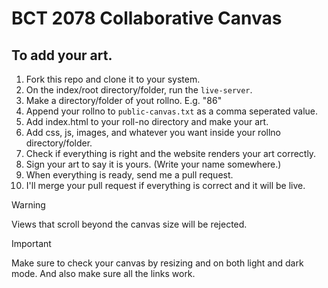 # BCT 2078 Collaborative Canvas

## To add your art.
1. Fork this repo and clone it to your system.
2. On the index/root directory/folder, run the `live-server`.
3. Make a directory/folder of yout rollno. E.g. "86"
4. Append your rollno to `public-canvas.txt` as a comma seperated value.
5. Add index.html to your roll-no directory and make your art.
6. Add css, js, images, and whatever you want inside your rollno directory/folder.
7. Check if everything is right and the website renders your art correctly. 
8. Sign your art to say it is yours. (Write your name somewhere.)
9. When everything is ready, send me a pull request.
10. I'll merge your pull request if everything is correct and it will be live.

> [!WARNING]
> Views that scroll beyond the canvas size will be rejected.

> [!IMPORTANT]
> Make sure to check your canvas by resizing and on both light and dark mode. And also make sure all the links work.
